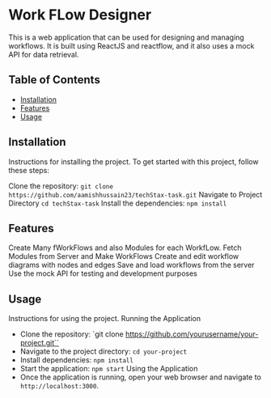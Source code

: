 # Work FLow Designer

This is a web application that can be used for designing and managing workflows. It is built using ReactJS and reactflow, and it also uses a mock API for data retrieval.

## Table of Contents

- [Installation](#installation)
- [Features](#features)
- [Usage](#usage)


## Installation

Instructions for installing the project.
To get started with this project, follow these steps:

Clone the repository: `git clone https://github.com/aamishhussain23/techStax-task.git`
Navigate to Project Directory `cd techStax-task`
Install the dependencies: `npm install`


## Features

Create Many fWorkFlows and also Modules for each WorkfLow.
Fetch Modules from Server and Make WorkFlows
Create and edit workflow diagrams with nodes and edges
Save and load workflows from the server
Use the mock API for testing and development purposes


## Usage

Instructions for using the project.
Running the Application
- Clone the repository: `git clone https://github.com/yourusername/your-project.git``
- Navigate to the project directory: `cd your-project`
- Install dependencies: `npm install`
- Start the application: `npm start`
Using the Application
- Once the application is running, open your web browser and navigate to `http://localhost:3000`. 
